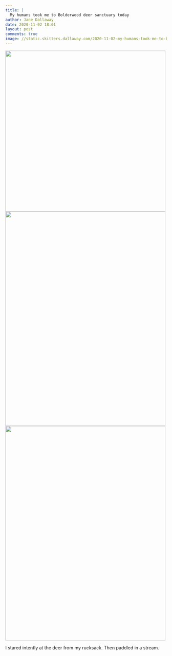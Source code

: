 ```yaml
---
title: |
  My humans took me to Bolderwood deer sanctuary today
author: Jane Dallaway
date: 2020-11-02 18:01
layout: post
comments: true
image: //static.skitters.dallaway.com/2020-11-02-my-humans-took-me-to-bolderwood-deer-sanctuary-today-thumb-1-IMG-0180.JPG
---
```


<div>
        <a href="//static.skitters.dallaway.com/2020-11-02-my-humans-took-me-to-bolderwood-deer-sanctuary-today-fullsize-1-IMG-0180.JPG">
          <img src="//static.skitters.dallaway.com/2020-11-02-my-humans-took-me-to-bolderwood-deer-sanctuary-today-thumb-1-IMG-0180.JPG" width="500" height="500"/>
        </a>
      </div><div>
        <a href="//static.skitters.dallaway.com/2020-11-02-my-humans-took-me-to-bolderwood-deer-sanctuary-today-fullsize-2-IMG-0183.JPG">
          <img src="//static.skitters.dallaway.com/2020-11-02-my-humans-took-me-to-bolderwood-deer-sanctuary-today-thumb-2-IMG-0183.JPG" width="500" height="667"/>
        </a>
      </div><div>
        <a href="//static.skitters.dallaway.com/2020-11-02-my-humans-took-me-to-bolderwood-deer-sanctuary-today-fullsize-3-IMG-0184.JPG">
          <img src="//static.skitters.dallaway.com/2020-11-02-my-humans-took-me-to-bolderwood-deer-sanctuary-today-thumb-3-IMG-0184.JPG" width="500" height="667"/>
        </a>
      </div>

I stared intently at the deer from my rucksack. Then paddled in a stream.
   
      